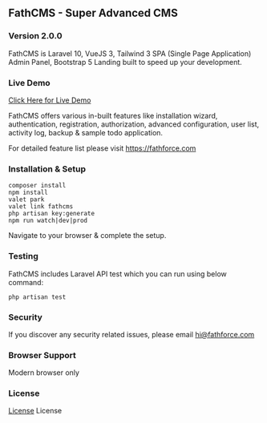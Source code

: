 ## FathCMS - Super Advanced CMS
### Version 2.0.0

FathCMS is Laravel 10, VueJS 3, Tailwind 3 SPA (Single Page Application) Admin Panel, Bootstrap 5 Landing built to speed up your development.

### Live Demo
[Click Here for Live Demo](https://fathcms.fathforce.com)

FathCMS offers various in-built features like installation wizard, authentication, registration, authorization, advanced configuration, user list, activity log, backup & sample todo application.

For detailed feature list please visit https://fathforce.com

### Installation & Setup
```
composer install
npm install
valet park
valet link fathcms
php artisan key:generate
npm run watch|dev|prod
```

Navigate to your browser & complete the setup.

### Testing

FathCMS includes Laravel API test which you can run using below command:

```
php artisan test
```

### Security

If you discover any security related issues, please email hi@fathforce.com

### Browser Support
Modern browser only

### License
[License](license.txt) License
